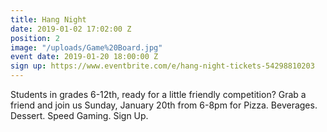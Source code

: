 ```yaml
---
title: Hang Night
date: 2019-01-02 17:02:00 Z
position: 2
image: "/uploads/Game%20Board.jpg"
event date: 2019-01-20 18:00:00 Z
sign up: https://www.eventbrite.com/e/hang-night-tickets-54298810203
---
```


Students in grades 6-12th, ready for a little friendly competition? Grab a friend and join us Sunday, January 20th from 6-8pm for Pizza. Beverages. Dessert. Speed Gaming. Sign Up.